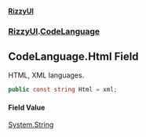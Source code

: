 #### [RizzyUI](index 'index')
### [RizzyUI](RizzyUI 'RizzyUI').[CodeLanguage](RizzyUI.CodeLanguage 'RizzyUI.CodeLanguage')

## CodeLanguage.Html Field

HTML, XML languages.

```csharp
public const string Html = xml;
```

#### Field Value
[System.String](https://docs.microsoft.com/en-us/dotnet/api/System.String 'System.String')